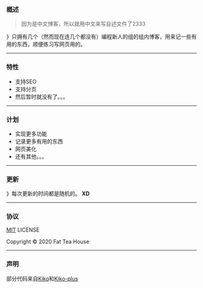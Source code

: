 ### 概述

> 因为是中文博客，所以就用中文来写自述文件了2333

》只拥有几个（然而现在连几个都没有）编程新人的组的组内博客，用来记一些有用的东西，顺便练习写网页用的。

---

### 特性

- 支持SEO
- 支持分页
- 然后暂时就没有了。。。

---

### 计划

- 实现更多功能
- 记录更多有用的东西
- 网页美化
- 还有其他。。。

---

### 更新

》每次更新的时间都是随机的。	**XD**

---

### 协议

[MIT](LICENSE) LICENSE

Copyright © 2020 Fat Tea House

---

### 声明

部分代码来自[Kiko](https://github.com/gfjaru/Kiko)和[Kiko-plus](https://github.com/aweekj/Kiko-plus)